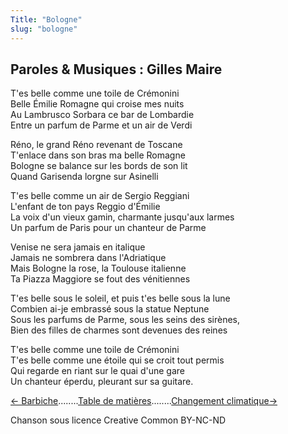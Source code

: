```yaml
---
Title: "Bologne"
slug: "bologne"
---
```


##  Paroles & Musiques :  Gilles Maire
  
  
T'es belle comme une toile de Crémonini  
Belle Émilie Romagne qui croise mes nuits  
Au Lambrusco Sorbara ce bar de Lombardie  
Entre un parfum de Parme et un air de Verdi  
  
Réno, le grand Réno revenant de Toscane  
T'enlace dans son bras ma belle Romagne  
Bologne se balance sur les bords de son lit  
Quand Garisenda lorgne sur Asinelli  
  
T'es belle comme un air de Sergio Reggiani  
L'enfant de ton pays Reggio d'Émilie  
La voix d'un vieux gamin, charmante jusqu'aux larmes  
Un parfum de Paris pour un chanteur de Parme  
  
Venise ne sera jamais en italique  
Jamais ne sombrera dans l'Adriatique  
Mais Bologne la rose, la Toulouse italienne  
Ta Piazza Maggiore se fout des vénitiennes  
  
T'es belle sous le soleil, et puis t'es belle sous la lune  
Combien ai-je embrassé sous la statue Neptune  
Sous les parfums de Parme, sous les seins des sirènes,  
Bien des filles de charmes sont devenues des reines  
  
T'es belle comme une toile de Crémonini  
T'es belle comme une étoile qui se croit tout permis  
Qui regarde en riant sur le quai d'une gare  
Un chanteur éperdu, pleurant sur sa guitare.  
  


[← Barbiche](../barbiche)........[Table de matières](..)........[Changement climatique→](../changement_climatique)


Chanson sous licence Creative Common BY-NC-ND
